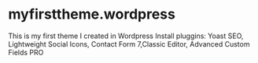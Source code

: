 # myfirsttheme.wordpress
This is my first theme I created in Wordpress
Install pluggins: Yoast SEO, Lightweight Social Icons, Contact Form 7,Classic Editor, Advanced Custom Fields PRO
